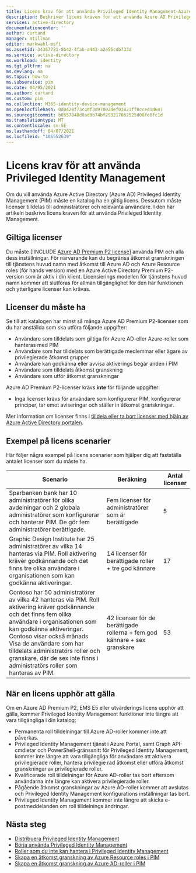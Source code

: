 ```yaml
---
title: Licens krav för att använda Privileged Identity Management-Azure Active Directory | Microsoft Docs
description: Beskriver licens kraven för att använda Azure AD Privileged Identity Management (PIM).
services: active-directory
documentationcenter: ''
author: curtand
manager: mtillman
editor: markwahl-msft
ms.assetid: 34367721-8b42-4fab-a443-a2e55cdbf33d
ms.service: active-directory
ms.workload: identity
ms.tgt_pltfrm: na
ms.devlang: na
ms.topic: how-to
ms.subservice: pim
ms.date: 04/05/2021
ms.author: curtand
ms.custom: pim
ms.collection: M365-identity-device-management
ms.openlocfilehash: 0d0428f73c4df3d97002def03823ff8cced1d647
ms.sourcegitcommit: b0557848d0ad9b74bf293217862525d08fe0fc1d
ms.translationtype: MT
ms.contentlocale: sv-SE
ms.lasthandoff: 04/07/2021
ms.locfileid: "106552639"
---
```

# <a name="license-requirements-to-use-privileged-identity-management"></a>Licens krav för att använda Privileged Identity Management

Om du vill använda Azure Active Directory (Azure AD) Privileged Identity Management (PIM) måste en katalog ha en giltig licens. Dessutom måste licenser tilldelas till administratörer och relevanta användare. I den här artikeln beskrivs licens kraven för att använda Privileged Identity Management.

## <a name="valid-licenses"></a>Giltiga licenser

Du måste [!INCLUDE [Azure AD Premium P2 license](../../../includes/active-directory-p2-license.md)] använda PIM och alla dess inställningar. För närvarande kan du begränsa åtkomst granskningen till tjänstens huvud namn med åtkomst till Azure AD och Azure Resource roles (för hands version) med en Azure Active Directory Premium P2-version som är aktiv i din klient. Licensierings modellen för tjänstens huvud namn kommer att slutföras för allmän tillgänglighet för den här funktionen och ytterligare licenser kan krävas.

## <a name="licenses-you-must-have"></a>Licenser du måste ha

Se till att katalogen har minst så många Azure AD Premium P2-licenser som du har anställda som ska utföra följande uppgifter:

- Användare som tilldelats som giltiga för Azure AD-eller Azure-roller som hanteras med PIM
- Användare som har tilldelats som berättigade medlemmar eller ägare av privilegierade åtkomst grupper
- Användare kan godkänna eller avvisa aktiverings begär anden i PIM
- Användare som tilldelats åtkomst granskning
- Användare som utför åtkomst granskningar

Azure AD Premium P2-licenser krävs **inte** för följande uppgifter:

- Inga licenser krävs för användare som konfigurerar PIM, konfigurerar principer, tar emot aviseringar och ställer in åtkomst granskningar.

Mer information om licenser finns i [tilldela eller ta bort licenser med hjälp av Azure Active Directory portalen](../fundamentals/license-users-groups.md).

## <a name="example-license-scenarios"></a>Exempel på licens scenarier

Här följer några exempel på licens scenarier som hjälper dig att fastställa antalet licenser som du måste ha.

| Scenario | Beräkning | Antal licenser |
| --- | --- | --- |
| Sparbanken bank har 10 administratörer för olika avdelningar och 2 globala administratörer som konfigurerar och hanterar PIM. De gör fem administratörer berättigade. | Fem licenser för administratörer som är berättigade | 5 |
| Graphic Design Institute har 25 administratörer av vilka 14 hanteras via PIM. Roll aktivering kräver godkännande och det finns tre olika användare i organisationen som kan godkänna aktiveringar. | 14 licenser för berättigade roller + tre god kännare | 17 |
| Contoso har 50 administratörer av vilka 42 hanteras via PIM. Roll aktivering kräver godkännande och det finns fem olika användare i organisationen som kan godkänna aktiveringar. Contoso visar också månads Visa de användare som har tilldelats administratörs roller och granskare, där de sex inte finns i administratörs roller som hanteras av PIM. | 42 licenser för de berättigade rollerna + fem god kännare + sex granskare | 53 |

## <a name="when-a-license-expires"></a>När en licens upphör att gälla

Om en Azure AD Premium P2, EMS E5 eller utvärderings licens upphör att gälla, kommer Privileged Identity Management funktioner inte längre att vara tillgängliga i din katalog:

- Permanenta roll tilldelningar till Azure AD-roller kommer inte att påverkas.
- Privileged Identity Management tjänst i Azure Portal, samt Graph API-cmdletar och PowerShell-gränssnitt för Privileged Identity Management, kommer inte längre att vara tillgängliga för användare att aktivera privilegierade roller, hantera privilegie rad åtkomst eller utföra åtkomst granskningar av privilegierade roller.
- Kvalificerade roll tilldelningar för Azure AD-roller tas bort eftersom användarna inte längre kan aktivera privilegierade roller.
- Pågående åtkomst granskningar av Azure AD-roller kommer att avslutas och Privileged Identity Management konfigurations inställningar tas bort.
- Privileged Identity Management kommer inte längre att skicka e-postmeddelanden om roll tilldelnings ändringar.

## <a name="next-steps"></a>Nästa steg

- [Distribuera Privileged Identity Management](pim-deployment-plan.md)
- [Börja använda Privileged Identity Management](pim-getting-started.md)
- [Roller som du inte kan hantera i Privileged Identity Management](pim-roles.md)
- [Skapa en åtkomst granskning av Azure Resource roles i PIM](pim-resource-roles-start-access-review.md)
- [Skapa en åtkomst granskning av Azure AD-roller i PIM](pim-how-to-start-security-review.md)
